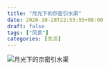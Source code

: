 ```yaml
---
title: "月光下的京密引水渠"
date: 2020-10-28T22:53:55+08:00
draft: false
tags: ["风景"]
categories: [生活]
---
```


![月光下的京密引水渠](https://cdn.jsdelivr.net/gh/ai0376/ownwiki.pic.0@0.2/97453501-c3fb7400-1970-11eb-96c0-0991fc3878ab.jpeg)
<!--more-->
